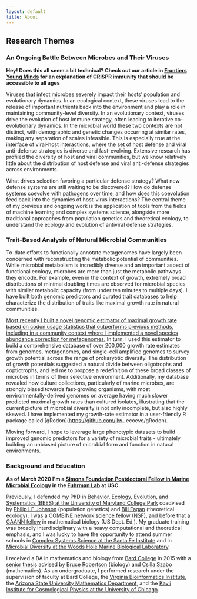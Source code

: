 ```yaml
---
layout: default
title: About
---
```


## Research Themes 

### An Ongoing Battle Between Microbes and Their Viruses

**Hey! Does this all seem a bit technical? Check out our article in [Frontiers Young Minds](https://kids.frontiersin.org/article/10.3389/frym.2019.00102) for an explanation of CRISPR immunity that should be accessible to all ages**

Viruses that infect microbes severely impact their hosts’ population and evolutionary dynamics. In an
ecological context, these viruses lead to the release of important nutrients back into the environment and
play a role in maintaining community-level diversity. In an evolutionary context, viruses drive the evolution
of host immune strategy, often leading to iterative co-evolutionary dynamics. In the microbial world these
two contexts are not distinct, with demographic and genetic changes occurring at similar rates, making
any separation of scales infeasible. This is especially true at the interface of viral-host interactions, where
the set of host defense and viral anti-defense strategies is diverse and fast-evolving. Extensive research has
profiled the diversity of host and viral communities, but we know relatively little about the distribution of
host defense and viral anti-defense strategies across environments. 

What drives selection favoring a particular defense strategy? What new defense systems are still waiting to
be discovered? How do defense systems coevolve with pathogens over time, and how does this coevolution
feed back into the dynamics of host-virus interactions? The central theme of my previous and ongoing
work is the application of tools from the fields of machine learning and complex systems science, alongside
more traditional approaches from population genetics and theoretical ecology, to understand the ecology and
evolution of antiviral defense strategies.

### Trait-Based Analysis of Natural Microbial Communities

To-date efforts to functionally annotate metagenomes have largely been concerned with reconstructing 
the metabolic potential of communities. While microbial metabolism is incredibly diverse and
an important aspect of functional ecology, microbes are more than just the metabolic pathways
they encode. For example, even in the context of growth, extremely broad distributions of minimal doubling
times are observed for microbial species with similar metabolic capacity (from under ten minutes
to multiple days). I have built both genomic predictors and curated trait
databases to help characterize the distribution of
traits like maximal growth rate in natural communities. 

[Most recently I built a novel genomic
estimator of maximal growth rate based on codon usage statistics that outperforms previous methods, including in a community context where I implemented 
a novel species abundance correction for metagenomes.](https://doi.org/10.1073/pnas.2016810118) In turn, I used this estimator to
build a comprehensive database of over 200,000 growth rate estimates from genomes,
metagenomes, and single-cell amplified genomes to survey growth potential across the
range of prokaryotic diversity. The distribution of growth potentials suggested a natural divide
between oligotrophs and coptiotrophs, and led me to propose a redefinition of these broad classes of
microbes in terms of their selective environment. Additionally, my database revealed how culture
collections, particularly of marine microbes, are strongly biased towards fast-growing organisms,
with most environmentally-derived genomes on average having much slower predicted maximal
growth rates than cultured isolates, illustrating that the current picture of microbial diversity is
not only incomplete, but also highly skewed. I
have implemented my growth-rate estimator in a user-friendly R package called [gRodon](https://github.com/jlw-
ecoevo/gRodon). 

Moving forward, I hope to leverage large phenotypic datasets to build improved
genomic predictors for a variety of microbial traits - ultimately building an unbiased picture of
microbial form and function in natural environments.

### Background and Education

**As of March 2020 I'm a [Simons Foundation Postdoctoral Fellow in Marine Microbial Ecology](https://www.simonsfoundation.org/grant/simons-postdoctoral-fellowships-in-marine-microbial-ecology/?tab=awardees) in the [Fuhrman Lab](https://dornsife.usc.edu/labs/fuhrmanlab) at USC.**

Previously, I defended my PhD in [Behavior, Ecology, Evolution, and Systematics  (BEES) at the University of Maryland College Park](https://www.bisi.umd.edu/bees-1) coadvised by [Philip LF Johnson](http://science.umd.edu/biology/plfj/) (population genetics) and [Bill Fagan](http://science.umd.edu/biology/faganlab/) (theoretical ecology). I was a [COMBINE network science fellow (NSF)](https://www.combine.umd.edu/), and before that a [GAANN fellow](https://www2.ed.gov/programs/gaann/index.html) in mathematical biology (US Dept. Ed.).
My graduate training was broadly interdisciplinary with a heavy computational and theoretical emphasis, and I was lucky to have the opportunity
to attend summer schools in [Complex Systems Science at the Santa Fe Institute](https://wiki.santafe.edu/index.php/Complex_Systems_Summer_School_2017) and in
[Microbial Diversity at the Woods Hole Marine Biological Laboratory](https://www.mbl.edu/microbialdiversity/).

I received a BA in mathematics and biology from [Bard College](https://www.bard.edu/) in 2015 with a [senior thesis](https://digitalcommons.bard.edu/senproj_s2015/39/) advised by [Bruce Robertson](https://www.bard.edu/faculty/details/?id=3226) (biology) and [Csilla Szabo](https://www.skidmore.edu/mathematics/faculty/szabo.php) (mathematics). As an undergraduate, I
performed research under the supervision of faculty at Bard College, the [Virginia Bioinformatics Institute](http://systemsmedicine.pulmonary.medicine.ufl.edu/profile/laubenbacher-reinhard/), the [Arizona State University Mathematics Department](https://math.la.asu.edu/~milner/welc_eng.html), and the [Kavli Institute for Cosmological Physics at the University of Chicago](https://www.cmu.edu/physics/people/faculty/dodelson.html).

